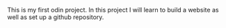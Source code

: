 This is my first odin project.  In this project I will learn to build a website as well as set up a github repository.
